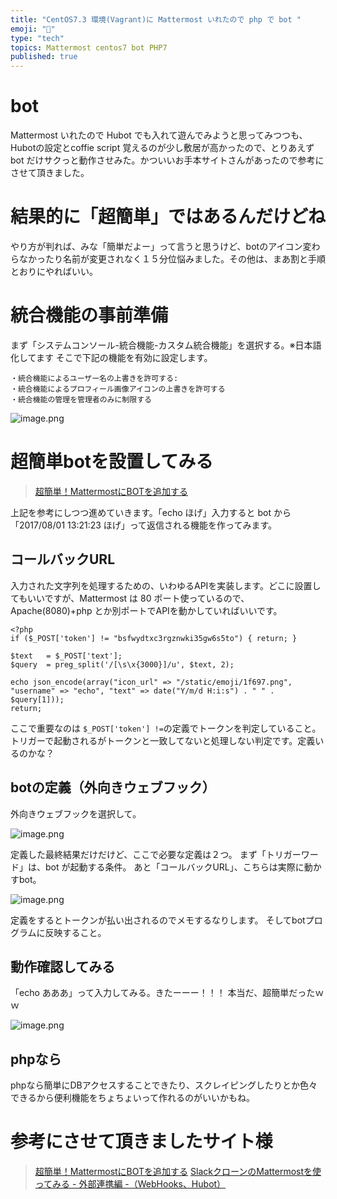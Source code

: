 ```yaml
---
title: "CentOS7.3 環境(Vagrant)に Mattermost いれたので php で bot "
emoji: "📝"
type: "tech"
topics: Mattermost centos7 bot PHP7
published: true
---
```


# bot
Mattermost いれたので Hubot でも入れて遊んでみようと思ってみつつも、Hubotの設定とcoffie script 覚えるのが少し敷居が高かったので、とりあえず bot だけサクっと動作させみた。かついいお手本サイトさんがあったので参考にさせて頂きました。

# 結果的に「超簡単」ではあるんだけどね
やり方が判れば、みな「簡単だよー」って言うと思うけど、botのアイコン変わらなかったり名前が変更されなく１５分位悩みました。その他は、まあ割と手順とおりにやればいい。

# 統合機能の事前準備
まず「システムコンソール-統合機能-カスタム統合機能」を選択する。※日本語化してます
そこで下記の機能を有効に設定します。

```text:
・統合機能によるユーザー名の上書きを許可する:
・統合機能によるプロフィール画像アイコンの上書きを許可する
・統合機能の管理を管理者のみに制限する
```

![image.png](https://qiita-image-store.s3.amazonaws.com/0/44540/d1c8c12d-de82-46db-0272-601a3e4c68c5.png)

# 超簡単botを設置してみる

> [超簡単！MattermostにBOTを追加する](https://vivibit.net/mattermost_bot/)

上記を参考にしつつ進めていきます。「echo ほげ」入力すると bot から「2017/08/01 13:21:23 ほげ」って返信される機能を作ってみます。

## コールバックURL
入力された文字列を処理するための、いわゆるAPIを実装します。どこに設置してもいいですが、Mattermost は 80 ポート使っているので、Apache(8080)+php とか別ポートでAPIを動かしていればいいです。

```php:echo.php
<?php
if ($_POST['token'] != "bsfwydtxc3rgznwki35gw6s5to") { return; }
 
$text   = $_POST['text'];
$query  = preg_split('/[\s\x{3000}]/u', $text, 2);
 
echo json_encode(array("icon_url" => "/static/emoji/1f697.png", "username" => "echo", "text" => date("Y/m/d H:i:s") . " " . $query[1]));
return;
```

ここで重要なのは ```$_POST['token'] !=```の定義でトークンを判定していること。トリガーで起動されるがトークンと一致してないと処理しない判定です。定義いるのかな？


## botの定義（外向きウェブフック）
外向きウェブフックを選択して。

![image.png](https://qiita-image-store.s3.amazonaws.com/0/44540/20c6d7a6-5ae9-7f3c-4c43-8dfc0ce5e495.png)

定義した最終結果だけだけど、ここで必要な定義は２つ。
まず「トリガーワード」は、bot が起動する条件。
あと「コールバックURL」、こちらは実際に動かすbot。

![image.png](https://qiita-image-store.s3.amazonaws.com/0/44540/c888d191-6b8e-cd56-5f5f-cbea5fc00cc1.png)

定義をするとトークンが払い出されるのでメモするなりします。
そしてbotプログラムに反映すること。

## 動作確認してみる
「echo あああ」って入力してみる。きたーーー！！！
本当だ、超簡単だったｗｗ

![image.png](https://qiita-image-store.s3.amazonaws.com/0/44540/d5762919-75fa-25bc-c5a0-d14447620257.png)

## phpなら
phpなら簡単にDBアクセスすることできたり、スクレイピングしたりとか色々できるから便利機能をちょちょいって作れるのがいいかもね。

# 参考にさせて頂きましたサイト様
> [超簡単！MattermostにBOTを追加する](https://vivibit.net/mattermost_bot/)
> [SlackクローンのMattermostを使ってみる - 外部連携編 -（WebHooks、Hubot）](http://qiita.com/terukizm/items/4524249dd7f1298fdc06)








